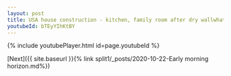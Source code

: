 ```yaml
---
layout: post
title: USA house construction - kitchen, family room after dry wallwhatsapp status
youtubeId: bTEyYIhKtBY
---
```


{% include youtubePlayer.html id=page.youtubeId %}

[Next]({{ site.baseurl }}{% link split1/_posts/2020-10-22-Early morning horizon.md%})
